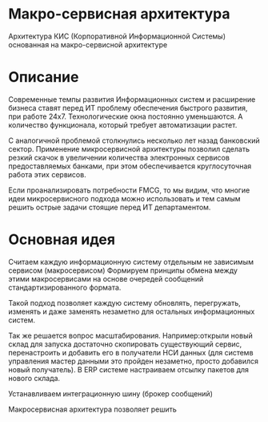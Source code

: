 # Макро-сервисная архитектура
Архитектура КИС (Корпоративной Информационной Системы) основанная на макро-сервисной архитектуре

# Описание
Современные темпы развития Информационных систем и расширение бизнеса ставят перед ИТ проблему 
обеспечения быстрого развития, при работе 24х7. Технологические окна постоянно уменьшаются. А количество функционала, который требует автоматизации растет.

С аналогичной проблемой столкнулись несколько лет назад банковский сектор. 
Применение микросервисной архитектуры позволил сделать резкий скачок в увеличении количества электронных сервисов предоставляемых банками, 
при этом обеспечивается круглосуточная работа этих сервисов.

Если проанализировать потребности FMCG, то мы видим, что многие идеи микросервисного подхода можно использовать и тем самым решить 
острые задачи стоящие перед ИТ департаментом.

# Основная идея
Считаем каждую информационную систему отдельным не зависимым сервисом (макросервисом)
Формируем принципы обмена между этими макросервисами на основе очередей сообщений стандартизированного формата.

Такой подход позволяет каждую систему обновлять, перегружать, изменять и даже заменять незаметно для остальных информационных систем.

Так же решается вопрос масштабирования. Например:открыли новый склад для запуска достаточно скопировать существующий сервис, перенастроить и добавить его в получатели 
НСИ данных (для системв управления мастер данными это пройден незаметно, просто добавился новый получатель).
В ERP системе настраиваем отсылку пакетов для нового склада.

Устанавливаем интеграционную шину (брокер сообщений)

Макросервисная архитектура позволяет решить 
